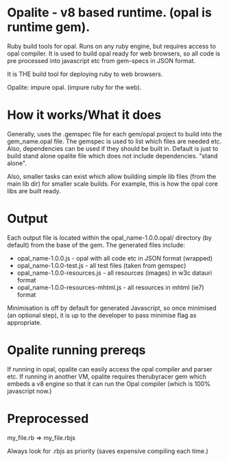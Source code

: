 Opalite - v8 based runtime. (opal is runtime gem).
=======

Ruby build tools for opal. Runs on any ruby engine, but requires access to opal
compiler. It is used to build opal ready for web browsers, so all code is pre
processed into javascript etc from gem-specs in JSON format. 

It is THE build tool for deploying ruby to web browsers.

Opalite: impure opal. (impure ruby for the web).

How it works/What it does
=========================

Generally, uses the .gemspec file for each gem/opal project to build into the
gem_name.opal file. 
The gemspec is used to list which files are needed etc. Also, dependencies can
be used if they should be built in. Default is just to build stand alone opalite
file which does not include dependencies. "stand alone".

Also, smaller tasks can exist which allow building simple lib files (from the
main lib dir) for smaller scale builds. For example, this is how the opal core
libs are built ready.

Output
======

Each output file is located within the opal_name-1.0.0.opal/ directory (by default) from the base of the gem. The generated files include:

* opal_name-1.0.0.js - opal with all code etc in JSON format (wrapped)
* opal_name-1.0.0-test.js - all test files (taken from gemspec)
* opal_name-1.0.0-resources.js - all resources (images) in w3c datauri format
* opal_name-1.0.0-resources-mhtml.js - all resources in mhtml (ie7) format

Minimisation is off by default for generated Javascript, so once minimised (an 
optional step), it is up to the developer to pass minimise flag as appropriate.

Opalite running prereqs
=======================

If running in opal, opalite can easily access the opal compiler and parser etc.
If running in another VM, opalite requires therubyracer gem which embeds a v8
engine so that it can run the Opal compiler (which is 100% javascript now.)

Preprocessed
============

my_file.rb => my_file.rbjs

Always look for .rbjs as priority (saves expensive compiling each time.)
